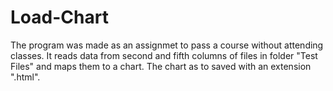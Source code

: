 # Load-Chart
The program was made as an assignmet to pass a course without attending classes. It reads data from second and fifth columns of files in folder "Test Files" and maps them to a chart. The chart as to saved with an extension ".html".

